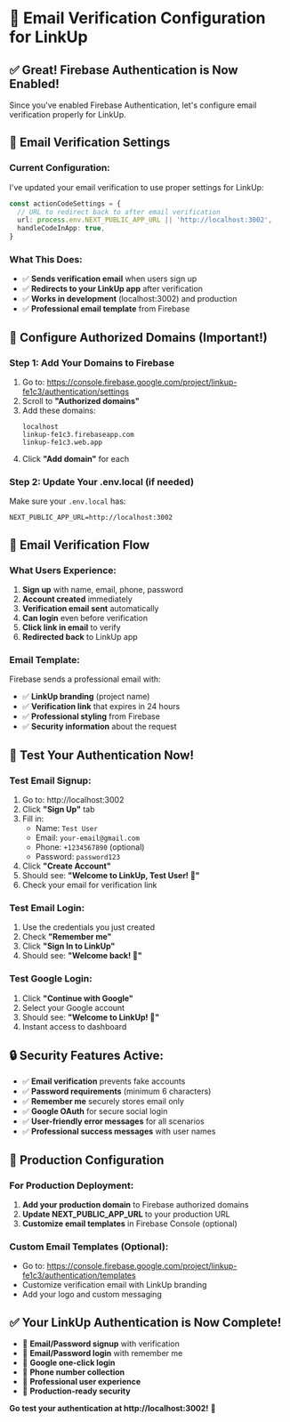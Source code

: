 # 📧 Email Verification Configuration for LinkUp

## ✅ Great! Firebase Authentication is Now Enabled!

Since you've enabled Firebase Authentication, let's configure email verification properly for LinkUp.

## 🔧 Email Verification Settings

### Current Configuration:
I've updated your email verification to use proper settings for LinkUp:

```typescript
const actionCodeSettings = {
  // URL to redirect back to after email verification
  url: process.env.NEXT_PUBLIC_APP_URL || 'http://localhost:3002',
  handleCodeInApp: true,
}
```

### What This Does:
- ✅ **Sends verification email** when users sign up
- ✅ **Redirects to your LinkUp app** after verification
- ✅ **Works in development** (localhost:3002) and production
- ✅ **Professional email template** from Firebase

## 🎯 Configure Authorized Domains (Important!)

### Step 1: Add Your Domains to Firebase
1. Go to: https://console.firebase.google.com/project/linkup-fe1c3/authentication/settings
2. Scroll to **"Authorized domains"**
3. Add these domains:
   ```
   localhost
   linkup-fe1c3.firebaseapp.com
   linkup-fe1c3.web.app
   ```
4. Click **"Add domain"** for each

### Step 2: Update Your .env.local (if needed)
Make sure your `.env.local` has:
```env
NEXT_PUBLIC_APP_URL=http://localhost:3002
```

## 📧 Email Verification Flow

### What Users Experience:
1. **Sign up** with name, email, phone, password
2. **Account created** immediately
3. **Verification email sent** automatically
4. **Can login** even before verification
5. **Click link in email** to verify
6. **Redirected back** to LinkUp app

### Email Template:
Firebase sends a professional email with:
- ✅ **LinkUp branding** (project name)
- ✅ **Verification link** that expires in 24 hours
- ✅ **Professional styling** from Firebase
- ✅ **Security information** about the request

## 🎉 Test Your Authentication Now!

### Test Email Signup:
1. Go to: http://localhost:3002
2. Click **"Sign Up"** tab
3. Fill in:
   - Name: `Test User`
   - Email: `your-email@gmail.com`
   - Phone: `+1234567890` (optional)
   - Password: `password123`
4. Click **"Create Account"**
5. Should see: **"Welcome to LinkUp, Test User! 🎉"**
6. Check your email for verification link

### Test Email Login:
1. Use the credentials you just created
2. Check **"Remember me"**
3. Click **"Sign In to LinkUp"**
4. Should see: **"Welcome back! 🎉"**

### Test Google Login:
1. Click **"Continue with Google"**
2. Select your Google account
3. Should see: **"Welcome to LinkUp! 🎉"**
4. Instant access to dashboard

## 🔒 Security Features Active:

- ✅ **Email verification** prevents fake accounts
- ✅ **Password requirements** (minimum 6 characters)
- ✅ **Remember me** securely stores email only
- ✅ **Google OAuth** for secure social login
- ✅ **User-friendly error messages** for all scenarios
- ✅ **Professional success messages** with user names

## 🎯 Production Configuration

### For Production Deployment:
1. **Add your production domain** to Firebase authorized domains
2. **Update NEXT_PUBLIC_APP_URL** to your production URL
3. **Customize email templates** in Firebase Console (optional)

### Custom Email Templates (Optional):
- Go to: https://console.firebase.google.com/project/linkup-fe1c3/authentication/templates
- Customize verification email with LinkUp branding
- Add your logo and custom messaging

## ✅ Your LinkUp Authentication is Now Complete!

- 🎉 **Email/Password signup** with verification
- 🎉 **Email/Password login** with remember me
- 🎉 **Google one-click login**
- 🎉 **Phone number collection**
- 🎉 **Professional user experience**
- 🎉 **Production-ready security**

**Go test your authentication at http://localhost:3002!** 🚀